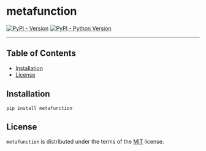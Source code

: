 # metafunction

[![PyPI - Version](https://img.shields.io/pypi/v/metafunction.svg)](https://pypi.org/project/metafunction)
[![PyPI - Python Version](https://img.shields.io/pypi/pyversions/metafunction.svg)](https://pypi.org/project/metafunction)

-----

## Table of Contents

- [Installation](#installation)
- [License](#license)

## Installation

```console
pip install metafunction
```

## License

`metafunction` is distributed under the terms of the [MIT](https://spdx.org/licenses/MIT.html) license.
